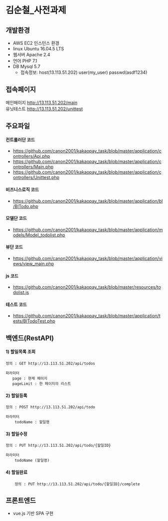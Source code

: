 
# 김순철_사전과제

## 개발환경
 
- AWS EC2 인스턴스 환경
- linux Ubuntu 16.04.5 LTS
- 웹서버 Apache 2.4
- 언어 PHP 7.1
- DB Mysql 5.7
    - 접속정보: host(13.113.51.202) user(my_user) passwd(asdf1234)


## 접속페이지
메인페이지   http://13.113.51.202/main  
유닛테스트   http://13.113.51.202/unittest


## 주요파일
#### 컨트롤러단 코드
- https://github.com/canon2001/kakaopay_task/blob/master/application/controllers/Api.php
- https://github.com/canon2001/kakaopay_task/blob/master/application/controllers/Main.php
- https://github.com/canon2001/kakaopay_task/blob/master/application/controllers/Unittest.php  

#### 비즈니스로직 코드
- https://github.com/canon2001/kakaopay_task/blob/master/application/bl/BlTodo.php

#### 모델단 코드
- https://github.com/canon2001/kakaopay_task/blob/master/application/models/Model_todolist.php

#### 뷰단 코드
- https://github.com/canon2001/kakaopay_task/blob/master/application/views/view_main.php

#### js 코드
- https://github.com/canon2001/kakaopay_task/blob/master/resources/todolist.js

#### 테스트 코드
- https://github.com/canon2001/kakaopay_task/blob/master/application/tests/BlTodoTest.php






## 백엔드(RestAPI)

#### 1) 할일목록 조회
```
정의 : GET http://13.113.51.202/api/todos

파라미터 
   page : 현재 페이지
   pageLimit : 한 페이지의 리스트
```
    
#### 2) 할일등록

```
정의 : POST http://13.113.51.202/api/todo

파라미터 
    todoName : 할일명
```
      
#### 3) 할일수정
```
정의 : PUT http://13.113.51.202/api/todo/{할일ID}

파라미터
    todoName (할일명)
```

#### 4) 할일완료
```
    정의 : PUT http://13.113.51.202/api/todo/{할일ID}/complete
```

  
  
    
      
        
   
   
   
## 프론트엔드
  - vue.js 기반 SPA 구현
